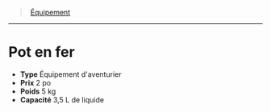 ﻿---
!EquipmentItem
Type: Équipement d'aventurier
Price: 2 po
Weight: 5 kg
Capacity: 3,5 L de liquide
Id: equipment_hd.md#pot-en-fer
ParentLink: equipment_hd.md#Équipement
Name: Pot en fer
ParentName: Équipement
NameLevel: 1
Attributes: {}
---
> [Équipement](hd_equipment.md)

---

# Pot en fer

- **Type** Équipement d'aventurier
- **Prix** 2 po
- **Poids** 5 kg
- **Capacité** 3,5 L de liquide

